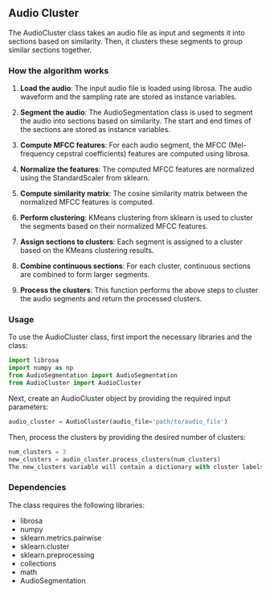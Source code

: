 ## Audio Cluster

The AudioCluster class takes an audio file as input and segments it into sections based on similarity. Then, it clusters these segments to group similar sections together.

### How the algorithm works

1. **Load the audio**: The input audio file is loaded using librosa. The audio waveform and the sampling rate are stored as instance variables.

2. **Segment the audio**: The AudioSegmentation class is used to segment the audio into sections based on similarity. The start and end times of the sections are stored as instance variables.

3. **Compute MFCC features**: For each audio segment, the MFCC (Mel-frequency cepstral coefficients) features are computed using librosa.

4. **Normalize the features**: The computed MFCC features are normalized using the StandardScaler from sklearn.

5. **Compute similarity matrix**: The cosine similarity matrix between the normalized MFCC features is computed.

6. **Perform clustering**: KMeans clustering from sklearn is used to cluster the segments based on their normalized MFCC features.

7. **Assign sections to clusters**: Each segment is assigned to a cluster based on the KMeans clustering results.

8. **Combine continuous sections**: For each cluster, continuous sections are combined to form larger segments.

9. **Process the clusters**: This function performs the above steps to cluster the audio segments and return the processed clusters.

### Usage

To use the AudioCluster class, first import the necessary libraries and the class:

```python
import librosa
import numpy as np
from AudioSegmentation import AudioSegmentation
from AudioCluster import AudioCluster
```

Next, create an AudioCluster object by providing the required input parameters:

```python
audio_cluster = AudioCluster(audio_file='path/to/audio_file')
```

Then, process the clusters by providing the desired number of clusters:

```python
num_clusters = 3
new_clusters = audio_cluster.process_clusters(num_clusters)
The new_clusters variable will contain a dictionary with cluster labels as keys and a list of combined audio segments as values.
```

### Dependencies
The class requires the following libraries:

- librosa
- numpy
- sklearn.metrics.pairwise
- sklearn.cluster
- sklearn.preprocessing
- collections
- math
- AudioSegmentation
